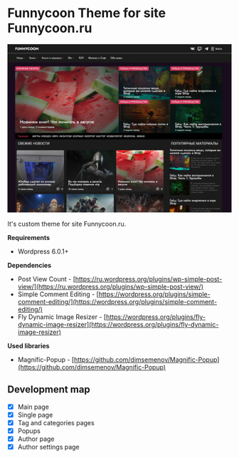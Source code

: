# Funnycoon Theme for site Funnycoon.ru

![Funnycoon Theme](https://github.com/Chimera-Syber/funnycoon_theme/blob/354a4303580fb56a80b7a0f2b1085beaeccf4f88/screenshot.png)

It's custom theme for site Funnycoon.ru. 

**Requirements**

- Wordpress 6.0.1+

**Dependencies**

- Post View Count - [https://ru.wordpress.org/plugins/wp-simple-post-view/](https://ru.wordpress.org/plugins/wp-simple-post-view/)
- Simple Comment Editing - [https://wordpress.org/plugins/simple-comment-editing/](https://wordpress.org/plugins/simple-comment-editing/)
- Fly Dynamic Image Resizer - [https://wordpress.org/plugins/fly-dynamic-image-resizer](https://wordpress.org/plugins/fly-dynamic-image-resizer)

**Used libraries**

- Magnific-Popup - [https://github.com/dimsemenov/Magnific-Popup](https://github.com/dimsemenov/Magnific-Popup)

## Development map

- [x] Main page
- [x] Single page
- [x] Tag and categories pages
- [x] Popups
- [x] Author page
- [x] Author settings page
